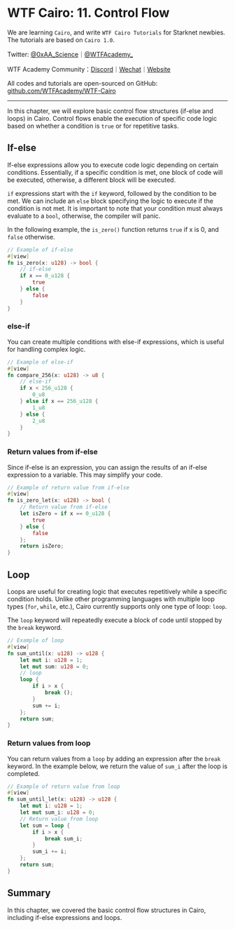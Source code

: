 # WTF Cairo: 11. Control Flow

We are learning `Cairo`, and write `WTF Cairo Tutorials` for Starknet newbies. The tutorials are based on `Cairo 1.0`.

Twitter: [@0xAA_Science](https://twitter.com/0xAA_Science)｜[@WTFAcademy_](https://twitter.com/WTFAcademy_)

WTF Academy Community：[Discord](https://discord.wtf.academy)｜[Wechat](https://docs.google.com/forms/d/e/1FAIpQLSe4KGT8Sh6sJ7hedQRuIYirOoZK_85miz3dw7vA1-YjodgJ-A/viewform?usp=sf_link)｜[Website](https://wtf.academy)

All codes and tutorials are open-sourced on GitHub: [github.com/WTFAcademy/WTF-Cairo](https://github.com/WTFAcademy/WTF-Cairo)

---

In this chapter, we will explore basic control flow structures (if-else and loops) in Cairo. Control flows enable the execution of specific code logic based on whether a condition is `true` or for repetitive tasks.

## If-else

If-else expressions allow you to execute code logic depending on certain conditions. Essentially, if a specific condition is met, one block of code will be executed, otherwise, a different block will be executed. 

`if` expressions start with the `if` keyword, followed by the condition to be met. We can include an `else` block specifying the logic to execute if the condition is not met. It is important to note that your condition must always evaluate to a `bool`, otherwise, the compiler will panic.

In the following example, the `is_zero()` function returns `true` if x is 0, and `false` otherwise.

```rust
// Example of if-else
#[view]
fn is_zero(x: u128) -> bool {
    // if-else
    if x == 0_u128 {
        true
    } else {
        false
    }
}
```

### else-if

You can create multiple conditions with else-if expressions, which is useful for handling complex logic.

```rust
// Example of else-if
#[view]
fn compare_256(x: u128) -> u8 {
    // else-if
    if x < 256_u128 {
        0_u8
    } else if x == 256_u128 {
        1_u8
    } else {
        2_u8
    }
}
```

### Return values from if-else

Since if-else is an expression, you can assign the results of an if-else expression to a variable. This may simplify your code.

```rust
// Example of return value from if-else
#[view]
fn is_zero_let(x: u128) -> bool {
    // Return value from if-else
    let isZero = if x == 0_u128 {
        true
    } else {
        false
    };
    return isZero;
}
```

## Loop

Loops are useful for creating logic that executes repetitively while a specific condition holds. Unlike other programming languages with multiple loop types (`for`, `while`, etc.), Cairo currently supports only one type of loop: `loop`.

The `loop` keyword will repeatedly execute a block of code until stopped by the `break` keyword.

```rust
// Example of loop
#[view]
fn sum_until(x: u128) -> u128 {
    let mut i: u128 = 1;
    let mut sum: u128 = 0;
    // loop
    loop {
        if i > x {
            break ();
        }
        sum += i;
    };
    return sum;
}
```

### Return values from loop

You can return values from a `loop` by adding an expression after the `break` keyword. In the example below, we return the value of `sum_i` after the loop is completed.

```rust
// Example of return value from loop
#[view]
fn sum_until_let(x: u128) -> u128 {
    let mut i: u128 = 1;
    let mut sum_i: u128 = 0;
    // Return value from loop
    let sum = loop {
        if i > x {
            break sum_i;
        }
        sum_i += i;
    };
    return sum;
}
```

## Summary

In this chapter, we covered the basic control flow structures in Cairo, including if-else expressions and loops.